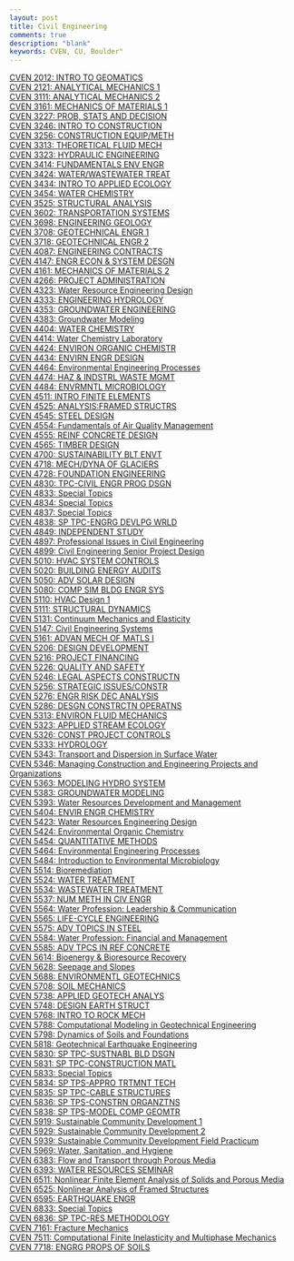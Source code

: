 ```yaml
---
layout: post
title: Civil Engineering
comments: true
description: "blank"
keywords: CVEN, CU, Boulder"
---
```

<body>
	<div><a href="../pages/CVEN-2012">CVEN 2012: INTRO TO GEOMATICS</a></div>
	<div><a href="../pages/CVEN-2121">CVEN 2121: ANALYTICAL MECHANICS 1</a></div>
	<div><a href="../pages/CVEN-3111">CVEN 3111: ANALYTICAL MECHANICS 2</a></div>
	<div><a href="../pages/CVEN-3161">CVEN 3161: MECHANICS OF MATERIALS 1</a></div>
	<div><a href="../pages/CVEN-3227">CVEN 3227: PROB, STATS AND DECISION</a></div>
	<div><a href="../pages/CVEN-3246">CVEN 3246: INTRO TO CONSTRUCTION</a></div>
	<div><a href="../pages/CVEN-3256">CVEN 3256: CONSTRUCTION EQUIP/METH</a></div>
	<div><a href="../pages/CVEN-3313">CVEN 3313: THEORETICAL FLUID MECH</a></div>
	<div><a href="../pages/CVEN-3323">CVEN 3323: HYDRAULIC ENGINEERING</a></div>
	<div><a href="../pages/CVEN-3414">CVEN 3414: FUNDAMENTALS ENV ENGR</a></div>
	<div><a href="../pages/CVEN-3424">CVEN 3424: WATER/WASTEWATER TREAT</a></div>
	<div><a href="../pages/CVEN-3434">CVEN 3434: INTRO TO APPLIED ECOLOGY</a></div>
	<div><a href="../pages/CVEN-3454">CVEN 3454: WATER CHEMISTRY</a></div>
	<div><a href="../pages/CVEN-3525">CVEN 3525: STRUCTURAL ANALYSIS</a></div>
	<div><a href="../pages/CVEN-3602">CVEN 3602: TRANSPORTATION SYSTEMS</a></div>
	<div><a href="../pages/CVEN-3698">CVEN 3698: ENGINEERING GEOLOGY</a></div>
	<div><a href="../pages/CVEN-3708">CVEN 3708: GEOTECHNICAL ENGR 1</a></div>
	<div><a href="../pages/CVEN-3718">CVEN 3718: GEOTECHNICAL ENGR 2</a></div>
	<div><a href="../pages/CVEN-4087">CVEN 4087: ENGINEERING CONTRACTS</a></div>
	<div><a href="../pages/CVEN-4147">CVEN 4147: ENGR ECON & SYSTEM DESGN</a></div>
	<div><a href="../pages/CVEN-4161">CVEN 4161: MECHANICS OF MATERIALS 2</a></div>
	<div><a href="../pages/CVEN-4266">CVEN 4266: PROJECT ADMINISTRATION</a></div>
	<div><a href="../pages/CVEN-4323">CVEN 4323: Water Resource Engineering Design</a></div>
	<div><a href="../pages/CVEN-4333">CVEN 4333: ENGINEERING HYDROLOGY</a></div>
	<div><a href="../pages/CVEN-4353">CVEN 4353: GROUNDWATER ENGINEERING</a></div>
	<div><a href="../pages/CVEN-4383">CVEN 4383: Groundwater Modeling</a></div>
	<div><a href="../pages/CVEN-4404">CVEN 4404: WATER CHEMISTRY</a></div>
	<div><a href="../pages/CVEN-4414">CVEN 4414: Water Chemistry Laboratory</a></div>
	<div><a href="../pages/CVEN-4424">CVEN 4424: ENVIRON ORGANIC CHEMISTR</a></div>
	<div><a href="../pages/CVEN-4434">CVEN 4434: ENVIRN ENGR DESIGN</a></div>
	<div><a href="../pages/CVEN-4464">CVEN 4464: Environmental Engineering Processes</a></div>
	<div><a href="../pages/CVEN-4474">CVEN 4474: HAZ & INDSTRL WASTE MGMT</a></div>
	<div><a href="../pages/CVEN-4484">CVEN 4484: ENVRMNTL MICROBIOLOGY</a></div>
	<div><a href="../pages/CVEN-4511">CVEN 4511: INTRO FINITE ELEMENTS</a></div>
	<div><a href="../pages/CVEN-4525">CVEN 4525: ANALYSIS:FRAMED STRUCTRS</a></div>
	<div><a href="../pages/CVEN-4545">CVEN 4545: STEEL DESIGN</a></div>
	<div><a href="../pages/CVEN-4554">CVEN 4554: Fundamentals of Air Quality Management</a></div>
	<div><a href="../pages/CVEN-4555">CVEN 4555: REINF CONCRETE DESIGN</a></div>
	<div><a href="../pages/CVEN-4565">CVEN 4565: TIMBER DESIGN</a></div>
	<div><a href="../pages/CVEN-4700">CVEN 4700: SUSTAINABILITY BLT ENVT</a></div>
	<div><a href="../pages/CVEN-4718">CVEN 4718: MECH/DYNA OF GLACIERS</a></div>
	<div><a href="../pages/CVEN-4728">CVEN 4728: FOUNDATION ENGINEERING</a></div>
	<div><a href="../pages/CVEN-4830">CVEN 4830: TPC-CIVIL ENGR PROG DSGN</a></div>
	<div><a href="../pages/CVEN-4833">CVEN 4833: Special Topics</a></div>
	<div><a href="../pages/CVEN-4834">CVEN 4834: Special Topics</a></div>
	<div><a href="../pages/CVEN-4837">CVEN 4837: Special Topics</a></div>
	<div><a href="../pages/CVEN-4838">CVEN 4838: SP TPC-ENGRG DEVLPG WRLD</a></div>
	<div><a href="../pages/CVEN-4849">CVEN 4849: INDEPENDENT STUDY</a></div>
	<div><a href="../pages/CVEN-4897">CVEN 4897: Professional Issues in Civil Engineering</a></div>
	<div><a href="../pages/CVEN-4899">CVEN 4899: Civil Engineering Senior Project Design</a></div>
	<div><a href="../pages/CVEN-5010">CVEN 5010: HVAC SYSTEM CONTROLS</a></div>
	<div><a href="../pages/CVEN-5020">CVEN 5020: BUILDING ENERGY AUDITS</a></div>
	<div><a href="../pages/CVEN-5050">CVEN 5050: ADV SOLAR DESIGN</a></div>
	<div><a href="../pages/CVEN-5080">CVEN 5080: COMP SIM BLDG ENGR SYS</a></div>
	<div><a href="../pages/CVEN-5110">CVEN 5110: HVAC Design 1</a></div>
	<div><a href="../pages/CVEN-5111">CVEN 5111: STRUCTURAL DYNAMICS</a></div>
	<div><a href="../pages/CVEN-5131">CVEN 5131: Continuum Mechanics and Elasticity</a></div>
	<div><a href="../pages/CVEN-5147">CVEN 5147: Civil Engineering Systems</a></div>
	<div><a href="../pages/CVEN-5161">CVEN 5161: ADVAN MECH OF MATLS I</a></div>
	<div><a href="../pages/CVEN-5206">CVEN 5206: DESIGN DEVELOPMENT</a></div>
	<div><a href="../pages/CVEN-5216">CVEN 5216: PROJECT FINANCING</a></div>
	<div><a href="../pages/CVEN-5226">CVEN 5226: QUALITY AND SAFETY</a></div>
	<div><a href="../pages/CVEN-5246">CVEN 5246: LEGAL ASPECTS CONSTRUCTN</a></div>
	<div><a href="../pages/CVEN-5256">CVEN 5256: STRATEGIC ISSUES/CONSTR</a></div>
	<div><a href="../pages/CVEN-5276">CVEN 5276: ENGR RISK DEC ANALYSIS</a></div>
	<div><a href="../pages/CVEN-5286">CVEN 5286: DESGN CONSTRCTN OPERATNS</a></div>
	<div><a href="../pages/CVEN-5313">CVEN 5313: ENVIRON FLUID MECHANICS</a></div>
	<div><a href="../pages/CVEN-5323">CVEN 5323: APPLIED STREAM ECOLOGY</a></div>
	<div><a href="../pages/CVEN-5326">CVEN 5326: CONST PROJECT CONTROLS</a></div>
	<div><a href="../pages/CVEN-5333">CVEN 5333: HYDROLOGY</a></div>
	<div><a href="../pages/CVEN-5343">CVEN 5343: Transport and Dispersion in Surface Water</a></div>
	<div><a href="../pages/CVEN-5346">CVEN 5346: Managing Construction and Engineering Projects and Organizations</a></div>
	<div><a href="../pages/CVEN-5363">CVEN 5363: MODELING HYDRO SYSTEM</a></div>
	<div><a href="../pages/CVEN-5383">CVEN 5383: GROUNDWATER MODELING</a></div>
	<div><a href="../pages/CVEN-5393">CVEN 5393: Water Resources Development and Management</a></div>
	<div><a href="../pages/CVEN-5404">CVEN 5404: ENVIR ENGR CHEMISTRY</a></div>
	<div><a href="../pages/CVEN-5423">CVEN 5423: Water Resources Engineering Design</a></div>
	<div><a href="../pages/CVEN-5424">CVEN 5424: Environmental Organic Chemistry</a></div>
	<div><a href="../pages/CVEN-5454">CVEN 5454: QUANTITATIVE METHODS</a></div>
	<div><a href="../pages/CVEN-5464">CVEN 5464: Environmental Engineering Processes</a></div>
	<div><a href="../pages/CVEN-5484">CVEN 5484: Introduction to Environmental Microbiology</a></div>
	<div><a href="../pages/CVEN-5514">CVEN 5514: Bioremediation</a></div>
	<div><a href="../pages/CVEN-5524">CVEN 5524: WATER TREATMENT</a></div>
	<div><a href="../pages/CVEN-5534">CVEN 5534: WASTEWATER TREATMENT</a></div>
	<div><a href="../pages/CVEN-5537">CVEN 5537: NUM METH IN CIV ENGR</a></div>
	<div><a href="../pages/CVEN-5564">CVEN 5564: Water Profession: Leadership & Communication</a></div>
	<div><a href="../pages/CVEN-5565">CVEN 5565: LIFE-CYCLE ENGINEERING</a></div>
	<div><a href="../pages/CVEN-5575">CVEN 5575: ADV TOPICS IN STEEL</a></div>
	<div><a href="../pages/CVEN-5584">CVEN 5584: Water Profession:  Financial and Management</a></div>
	<div><a href="../pages/CVEN-5585">CVEN 5585: ADV TPCS IN REF CONCRETE</a></div>
	<div><a href="../pages/CVEN-5614">CVEN 5614: Bioenergy & Bioresource Recovery</a></div>
	<div><a href="../pages/CVEN-5628">CVEN 5628: Seepage and Slopes</a></div>
	<div><a href="../pages/CVEN-5688">CVEN 5688: ENVIRONMENTL GEOTECHNICS</a></div>
	<div><a href="../pages/CVEN-5708">CVEN 5708: SOIL MECHANICS</a></div>
	<div><a href="../pages/CVEN-5738">CVEN 5738: APPLIED GEOTECH ANALYS</a></div>
	<div><a href="../pages/CVEN-5748">CVEN 5748: DESIGN EARTH STRUCT</a></div>
	<div><a href="../pages/CVEN-5768">CVEN 5768: INTRO TO ROCK MECH</a></div>
	<div><a href="../pages/CVEN-5788">CVEN 5788: Computational Modeling in Geotechnical Engineering</a></div>
	<div><a href="../pages/CVEN-5798">CVEN 5798: Dynamics of Soils and Foundations</a></div>
	<div><a href="../pages/CVEN-5818">CVEN 5818: Geotechnical Earthquake Engineering</a></div>
	<div><a href="../pages/CVEN-5830">CVEN 5830: SP TPC-SUSTNABL BLD DSGN</a></div>
	<div><a href="../pages/CVEN-5831">CVEN 5831: SP TPC-CONSTRUCTION MATL</a></div>
	<div><a href="../pages/CVEN-5833">CVEN 5833: Special Topics</a></div>
	<div><a href="../pages/CVEN-5834">CVEN 5834: SP TPS-APPRO TRTMNT TECH</a></div>
	<div><a href="../pages/CVEN-5835">CVEN 5835: SP TPC-CABLE STRUCTURES</a></div>
	<div><a href="../pages/CVEN-5836">CVEN 5836: SP TPS-CONSTRN ORGANZTNS</a></div>
	<div><a href="../pages/CVEN-5838">CVEN 5838: SP TPS-MODEL COMP GEOMTR</a></div>
	<div><a href="../pages/CVEN-5919">CVEN 5919: Sustainable Community Development 1</a></div>
	<div><a href="../pages/CVEN-5929">CVEN 5929: Sustainable Community Development 2</a></div>
	<div><a href="../pages/CVEN-5939">CVEN 5939: Sustainable Community Development Field Practicum</a></div>
	<div><a href="../pages/CVEN-5969">CVEN 5969: Water, Sanitation, and Hygiene</a></div>
	<div><a href="../pages/CVEN-6383">CVEN 6383: Flow and Transport through Porous Media</a></div>
	<div><a href="../pages/CVEN-6393">CVEN 6393: WATER RESOURCES SEMINAR</a></div>
	<div><a href="../pages/CVEN-6511">CVEN 6511: Nonlinear Finite Element Analysis of Solids and Porous Media</a></div>
	<div><a href="../pages/CVEN-6525">CVEN 6525: Nonlinear Analysis of Framed Structures</a></div>
	<div><a href="../pages/CVEN-6595">CVEN 6595: EARTHQUAKE ENGR</a></div>
	<div><a href="../pages/CVEN-6833">CVEN 6833: Special Topics</a></div>
	<div><a href="../pages/CVEN-6836">CVEN 6836: SP TPC-RES METHODOLOGY</a></div>
	<div><a href="../pages/CVEN-7161">CVEN 7161: Fracture Mechanics</a></div>
	<div><a href="../pages/CVEN-7511">CVEN 7511: Computational Finite Inelasticity and Multiphase Mechanics</a></div>
	<div><a href="../pages/CVEN-7718">CVEN 7718: ENGRG PROPS OF SOILS</a></div>
</body>